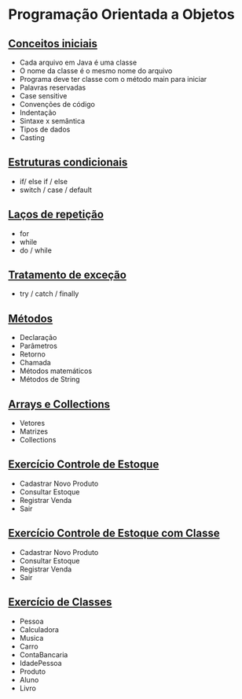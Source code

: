 # Programação Orientada a Objetos

## [Conceitos iniciais](https://github.com/davi-brazcubas/aulas-poo/tree/01_conceitos_iniciais/src)
- Cada arquivo em Java é uma classe
- O nome da classe é o mesmo nome do arquivo
- Programa deve ter classe com o método main para iniciar
- Palavras reservadas
- Case sensitive
- Convenções de código
- Indentação
- Sintaxe x semântica
- Tipos de dados
- Casting

## [Estruturas condicionais](https://github.com/davi-brazcubas/aulas-poo/tree/02_estruturas_condicionais/src)
- if/ else if / else
- switch / case / default

## [Laços de repetição](https://github.com/davi-brazcubas/aulas-poo/tree/03_lacos_de_repeticao/src)
- for
- while
- do / while

## [Tratamento de exceção](https://github.com/davi-brazcubas/aulas-poo/tree/04_tratamento_de_excecoes/src)
- try / catch / finally 

## [Métodos](https://github.com/davi-brazcubas/aulas-poo/tree/05_metodos/src)
- Declaração
- Parâmetros
- Retorno
- Chamada
- Métodos matemáticos
- Métodos de String

## [Arrays e Collections](https://github.com/davi-brazcubas/aulas-poo/tree/06_arrays_e_collections/src)
- Vetores
- Matrizes
- Collections

## [Exercício Controle de Estoque](https://github.com/davi-brazcubas/aulas-poo/tree/07_exercicio_controle_estoque/src)
- Cadastrar Novo Produto
- Consultar Estoque
- Registrar Venda
- Sair

## [Exercício Controle de Estoque com Classe](https://github.com/davi-brazcubas/aulas-poo/tree/08_exercicio_controle_estoque_classe/src)
- Cadastrar Novo Produto
- Consultar Estoque
- Registrar Venda
- Sair

## [Exercício de Classes](https://github.com/davi-brazcubas/aulas-poo/tree/09_exercicio_classes/src)
- Pessoa
- Calculadora
- Musica
- Carro
- ContaBancaria
- IdadePessoa
- Produto
- Aluno
- Livro
